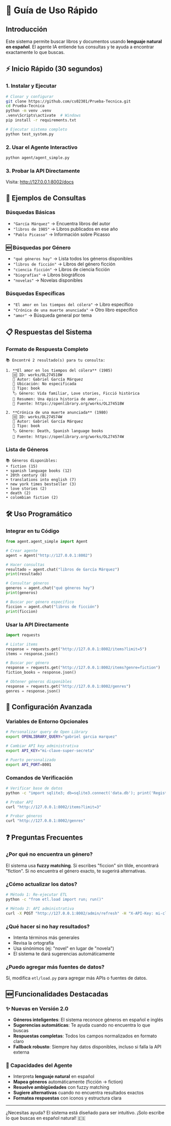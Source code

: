 # 🚀 Guía de Uso Rápido

## Introducción
Este sistema permite buscar libros y documentos usando **lenguaje natural en español**. El agente IA entiende tus consultas y te ayuda a encontrar exactamente lo que buscas.

## ⚡ Inicio Rápido (30 segundos)

### 1. Instalar y Ejecutar
```bash
# Clonar y configurar
git clone https://github.com/cs02301/Prueba-Tecnica.git
cd Prueba-Tecnica
python -m venv .venv
.venv\Scripts\activate  # Windows
pip install -r requirements.txt

# Ejecutar sistema completo
python test_system.py
```

### 2. Usar el Agente Interactivo
```bash
python agent/agent_simple.py
```

### 3. Probar la API Directamente
Visita: http://127.0.0.1:8002/docs

## 💬 Ejemplos de Consultas

### Búsquedas Básicas
- `"García Márquez"` → Encuentra libros del autor
- `"libros de 1985"` → Libros publicados en ese año
- `"Pablo Picasso"` → Información sobre Picasso

### 🆕 Búsquedas por Género
- `"qué géneros hay"` → Lista todos los géneros disponibles
- `"libros de ficción"` → Libros del género ficción
- `"ciencia ficción"` → Libros de ciencia ficción
- `"biografías"` → Libros biográficos
- `"novelas"` → Novelas disponibles

### Búsquedas Específicas
- `"El amor en los tiempos del cólera"` → Libro específico
- `"Crónica de una muerte anunciada"` → Otro libro específico
- `"amor"` → Búsqueda general por tema

## 📋 Respuestas del Sistema

### Formato de Respuesta Completo
```
📚 Encontré 2 resultado(s) para tu consulta:

1. **El amor en los tiempos del cólera** (1985)
   🆔 ID: works/OL274518W
   👤 Autor: Gabriel García Márquez
   📍 Ubicación: No especificada
   📂 Tipo: book
   🏷️ Género: Vida familiar, Love stories, Ficció històrica
   📝 Resumen: Una épica historia de amor...
   🔗 Fuente: https://openlibrary.org/works/OL274518W

2. **Crónica de una muerte anunciada** (1980)
   🆔 ID: works/OL274574W
   👤 Autor: Gabriel García Márquez
   📂 Tipo: book
   🏷️ Género: Death, Spanish language books
   🔗 Fuente: https://openlibrary.org/works/OL274574W
```

### Lista de Géneros
```
📚 Géneros disponibles:
• fiction (15)
• spanish language books (12)  
• 20th century (8)
• translations into english (7)
• new york times bestseller (3)
• love stories (2)
• death (2)
• colombian fiction (2)
```

## 🛠️ Uso Programático

### Integrar en tu Código
```python
from agent.agent_simple import Agent

# Crear agente
agent = Agent("http://127.0.0.1:8002")

# Hacer consultas
resultado = agent.chat("libros de García Márquez")
print(resultado)

# Consultar géneros
generos = agent.chat("qué géneros hay")
print(generos)

# Buscar por género específico
ficcion = agent.chat("libros de ficción")
print(ficcion)
```

### Usar la API Directamente
```python
import requests

# Listar items
response = requests.get("http://127.0.0.1:8002/items?limit=5")
items = response.json()

# Buscar por género
response = requests.get("http://127.0.0.1:8002/items?genre=fiction")
fiction_books = response.json()

# Obtener géneros disponibles
response = requests.get("http://127.0.0.1:8002/genres")
genres = response.json()
```

## 🔧 Configuración Avanzada

### Variables de Entorno Opcionales
```bash
# Personalizar query de Open Library
export OPENLIBRARY_QUERY="gabriel garcia marquez"

# Cambiar API key administrativa
export API_KEY="mi-clave-super-secreta"

# Puerto personalizado
export API_PORT=8001
```

### Comandos de Verificación
```bash
# Verificar base de datos
python -c "import sqlite3; db=sqlite3.connect('data.db'); print('Registros:', db.execute('SELECT COUNT(*) FROM items').fetchone()[0])"

# Probar API
curl "http://127.0.0.1:8002/items?limit=3"

# Probar géneros
curl "http://127.0.0.1:8002/genres"
```

## ❓ Preguntas Frecuentes

### ¿Por qué no encuentra un género?
El sistema usa **fuzzy matching**. Si escribes "ficcion" sin tilde, encontrará "fiction". Si no encuentra el género exacto, te sugerirá alternativas.

### ¿Cómo actualizar los datos?
```bash
# Método 1: Re-ejecutar ETL
python -c "from etl.load import run; run()"

# Método 2: API administrativa
curl -X POST "http://127.0.0.1:8002/admin/refresh" -H "X-API-Key: mi-clave-secreta"
```

### ¿Qué hacer si no hay resultados?
- Intenta términos más generales
- Revisa la ortografía
- Usa sinónimos (ej: "novel" en lugar de "novela")
- El sistema te dará sugerencias automáticamente

### ¿Puedo agregar más fuentes de datos?
Sí, modifica `etl/load.py` para agregar más APIs o fuentes de datos.

## 🆕 Funcionalidades Destacadas

### ✨ Nuevas en Versión 2.0
- **Géneros inteligentes**: El sistema reconoce géneros en español e inglés
- **Sugerencias automáticas**: Te ayuda cuando no encuentra lo que buscas
- **Respuestas completas**: Todos los campos normalizados en formato claro
- **Fallback robusto**: Siempre hay datos disponibles, incluso si falla la API externa

### 🎯 Capacidades del Agente
- Interpreta **lenguaje natural** en español
- **Mapea géneros** automáticamente (ficción → fiction)
- **Resuelve ambigüedades** con fuzzy matching
- **Sugiere alternativas** cuando no encuentra resultados exactos
- **Formatea respuestas** con iconos y estructura clara

---

¿Necesitas ayuda? El sistema está diseñado para ser intuitivo. ¡Solo escribe lo que buscas en español natural! 🇪🇸